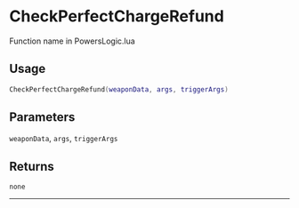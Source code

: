# CheckPerfectChargeRefund
Function name in PowersLogic.lua
## Usage
```lua
CheckPerfectChargeRefund(weaponData, args, triggerArgs)
```
## Parameters
`weaponData`, `args`, `triggerArgs`
## Returns
`none`

---